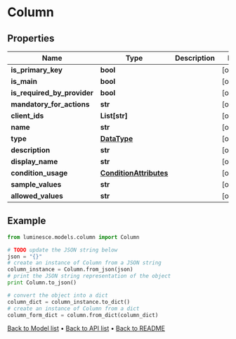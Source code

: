 # Column


## Properties
Name | Type | Description | Notes
------------ | ------------- | ------------- | -------------
**is_primary_key** | **bool** |  | [optional] 
**is_main** | **bool** |  | [optional] 
**is_required_by_provider** | **bool** |  | [optional] 
**mandatory_for_actions** | **str** |  | [optional] 
**client_ids** | **List[str]** |  | [optional] 
**name** | **str** |  | [optional] 
**type** | [**DataType**](DataType.md) |  | [optional] 
**description** | **str** |  | [optional] 
**display_name** | **str** |  | [optional] 
**condition_usage** | [**ConditionAttributes**](ConditionAttributes.md) |  | [optional] 
**sample_values** | **str** |  | [optional] 
**allowed_values** | **str** |  | [optional] 

## Example

```python
from luminesce.models.column import Column

# TODO update the JSON string below
json = "{}"
# create an instance of Column from a JSON string
column_instance = Column.from_json(json)
# print the JSON string representation of the object
print Column.to_json()

# convert the object into a dict
column_dict = column_instance.to_dict()
# create an instance of Column from a dict
column_form_dict = column.from_dict(column_dict)
```
[Back to Model list](../README.md#documentation-for-models) &#8226; [Back to API list](../README.md#documentation-for-api-endpoints) &#8226; [Back to README](../README.md)


